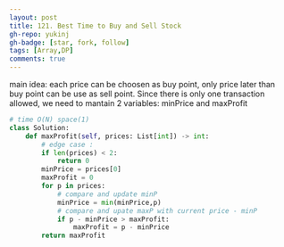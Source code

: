 ```yaml
---
layout: post
title: 121. Best Time to Buy and Sell Stock
gh-repo: yukinj
gh-badge: [star, fork, follow]
tags: [Array,DP]
comments: true
---
```


main idea: each price can be choosen as buy point, only price later than buy point can be use as sell point. Since there is only one transaction allowed, we need to mantain 2 variables: minPrice and maxProfit  
```python
# time O(N) space(1)
class Solution:
    def maxProfit(self, prices: List[int]) -> int:
        # edge case :
        if len(prices) < 2:
            return 0
        minPrice = prices[0]
        maxProfit = 0
        for p in prices:
            # compare and update minP 
            minPrice = min(minPrice,p)
            # compare and upate maxP with current price - minP
            if p - minPrice > maxProfit:
                maxProfit = p - minPrice
        return maxProfit

```